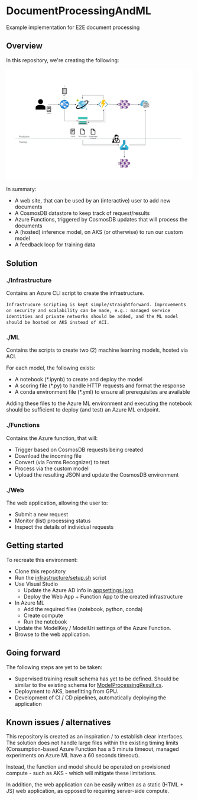 # DocumentProcessingAndML
Example implementation for E2E document processing

## Overview
In this repository, we're creating the following: 

![Overview](./img/Overview.jpg)

In summary: 

- A web site, that can be used by an (interactive) user to add new documents
- A CosmosDB datastore to keep track of request/results
- Azure Functions, triggered by CosmosDB updates that will process the documents
- A (hosted) inference model, on AKS (or otherwise) to run our custom model
- A feedback loop for training data


## Solution
### ./Infrastructure 
Contains an Azure CLI script to create the infrastructure. 

    Infrastrucure scripting is kept simple/straightforward. Improvements on security and scalability can be made, e.g.: managed service identities and private networks should be added, and the ML model should be hosted on AKS instead of ACI.

### ./ML
Contains the scripts to create two (2) machine learning models, hosted via ACI. 

For each model, the following exists: 

- A notebook (*.ipynb) to create and deploy the model
- A scoring file (*.py) to handle HTTP requests and format the response
- A conda environment file (*.yml) to ensure all prerequisites are available

Adding these files to the Azure ML environment and executing the notebook should be sufficient to deploy (and test) an Azure ML endpoint. 

### ./Functions
Contains the Azure function, that will: 

- Trigger based on CosmosDB requests being created
- Download the incoming file
- Convert (via Forms Recognizer) to text
- Process via the custom model
- Upload the resulting JSON and update the CosmosDB environment

### ./Web
The web application, allowing the user to:

- Submit a new request
- Monitor (list) processing status
- Inspect the details of individual requests


## Getting started
To recreate this environment: 

- Clone this repository
- Run the [infrastructure/setup.sh](infrastructure/setup.sh) script
- Use Visual Studio
    - Update the Azure AD info in [appsettings.json](web/appsettings.json)
    - Deploy the Web App + Function App to the created infrastructure
- In Azure ML
    - Add the required files (notebook, python, conda)
    - Create compute
    - Run the notebook
- Update the ModelKey / ModelUri settings of the Azure Function. 
- Browse to the web application. 

## Going forward
The following steps are yet to be taken: 

- Supervised training result schema has yet to be defined. Should be similar to the existing schema for [ModelProcessingResult.cs](Common/Model/ModelProcessingResult.cs). 
- Deployment to AKS, benefitting from GPU. 
- Development of CI / CD pipelines, automatically deploying the application


## Known issues / alternatives
This repository is created as an inspiration / to establish clear interfaces. The solution does not handle large files within the existing timing limits (Consumption-based Azure Function has a 5 minute timeout, managed experiments on Azure ML have a 60 seconds timeout).

Instead, the function and model should be operated on provisioned compute - such as AKS - which will mitigate these limitations.

In addition, the web application can be easily written as a static (HTML + JS) web application, as opposed to requiring server-side compute. 

